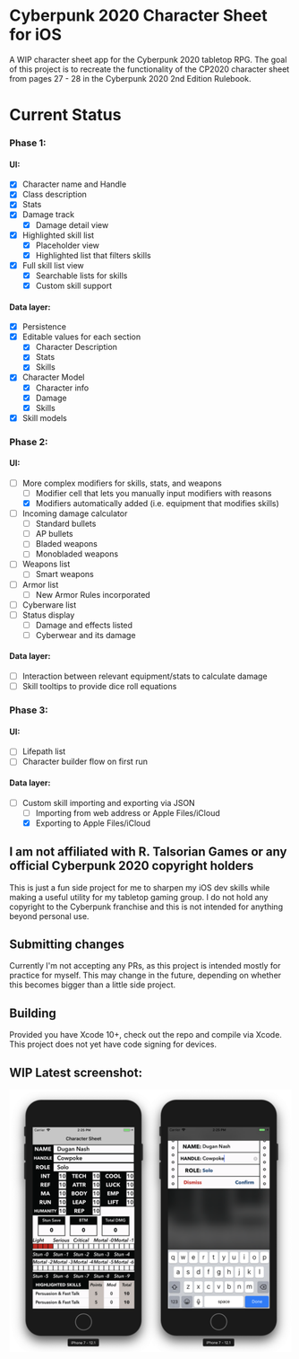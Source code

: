 # Cyberpunk 2020 Character Sheet for iOS
A WIP character sheet app for the Cyberpunk 2020 tabletop RPG. The goal of this project is to recreate the functionality of the CP2020 character sheet from pages 27 - 28 in the Cyberpunk 2020 2nd Edition Rulebook.

# Current Status

### Phase 1:
#### UI:
- [x] Character name and Handle
- [x] Class description
- [x] Stats
- [x] Damage track
  - [x] Damage detail view
- [x] Highlighted skill list
  - [x] Placeholder view
  - [x] Highlighted list that filters skills
- [x] Full skill list view
  - [x] Searchable lists for skills
  - [x] Custom skill support
#### Data layer:
- [x] Persistence
- [x] Editable values for each section
  - [x] Character Description
  - [x] Stats
  - [x] Skills
- [x] Character Model
  - [x] Character info
  - [x] Damage
  - [x] Skills
- [x] Skill models

### Phase 2:
#### UI:
- [ ] More complex modifiers for skills, stats, and weapons
  - [ ] Modifier cell that lets you manually input modifiers with reasons
  - [x] Modifiers automatically added (i.e. equipment that modifies skills)
- [ ] Incoming damage calculator
  - [ ] Standard bullets
  - [ ] AP bullets
  - [ ] Bladed weapons
  - [ ] Monobladed weapons
- [ ] Weapons list
  - [ ] Smart weapons
- [ ] Armor list
  - [ ] New Armor Rules incorporated
- [ ] Cyberware list
- [ ] Status display
  - [ ] Damage and effects listed
  - [ ] Cyberwear and its damage
#### Data layer:
- [ ] Interaction between relevant equipment/stats to calculate damage
- [ ] Skill tooltips to provide dice roll equations

### Phase 3:
#### UI:
- [ ] Lifepath list
- [ ] Character builder flow on first run
#### Data layer:
- [ ] Custom skill importing and exporting via JSON
  - [ ] Importing from web address or Apple Files/iCloud
  - [x] Exporting to Apple Files/iCloud

## I am not affiliated with R. Talsorian Games or any official Cyberpunk 2020 copyright holders
This is just a fun side project for me to sharpen my iOS dev skills while making a useful utility for my tabletop gaming group. I do not hold any copyright to the Cyberpunk franchise and this is not intended for anything beyond personal use.

## Submitting changes
Currently I'm not accepting any PRs, as this project is intended mostly for practice for myself. This may change in the future, depending on whether this becomes bigger than a little side project.

## Building
Provided you have Xcode 10+, check out the repo and compile via Xcode. This project does not yet have code signing for devices.

## WIP Latest screenshot:
![Latest screenshot as of 11/24](https://raw.githubusercontent.com/krze/CP2020-Character-Sheet/master/Images/latest.png)
